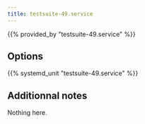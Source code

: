 ```yaml
---
title: testsuite-49.service
---
```


{{% provided_by "testsuite-49.service" %}}

## Options

{{% systemd_unit "testsuite-49.service" %}}

## Additionnal notes

Nothing here.